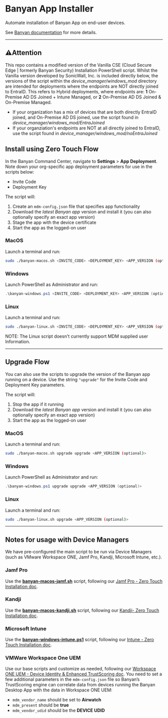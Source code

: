 # Banyan App Installer

Automate installation of Banyan App on end-user devices.

See [Banyan documentation](https://docs.banyansecurity.io/docs/feature-guides/manage-users-and-devices/device-managers/distribute-desktopapp/) for more details.

---

## ⚠️Attention

This repo contains a modified version of the Vanilla CSE (Cloud Secure Edge | formerly Banyan Security) Installation PowerShell script. Whilst the Vanilla version developed by SonicWall, Inc. is included directly below, the versions of the script within the _device_manager/windows_mod_ directory are intended for deployments where the endpoints are NOT directly joined to EntraID. This refers to Hybrid deployments, where endpoints are: **1** On-Premise AD DS Joined + Intune Managed, or **2** On-Premise AD DS Joined & On-Premise Managed.

* If your organization has a mix of devices that are both directly EntraID joined, and On-Premise AD DS joined, use the script found in _device_manager/windows_mod/EntraJoined_
* If your organziation's endpoints are NOT at all directly joined to EntraID, use the script found in _device_manager/windows_mod/noEntraJoined_

## Install using Zero Touch Flow

In the Banyan Command Center, navigate to **Settings** > **App Deployment**. Note down your org-specific app deployment parameters for use in the scripts below:
- Invite Code
- Deployment Key

The script will:
1. Create an `mdm-config.json` file that specifies app functionality
2. Download the *latest Banyan app* version and install it (you can also optionally specify an exact app version)
3. Stage the app with the device certificate
4. Start the app as the logged-on user


### MacOS

Launch a terminal and run:

```bash
sudo ./banyan-macos.sh <INVITE_CODE> <DEPLOYMENT_KEY> <APP_VERSION (optional)>
```

### Windows

Launch PowerShell as Administrator and run:

```powershell
.\banyan-windows.ps1 <INVITE_CODE> <DEPLOYMENT_KEY> <APP_VERSION (optional)>
```

### Linux

Launch a terminal and run:

```bash
sudo ./banyan-linux.sh <INVITE_CODE> <DEPLOYMENT_KEY> <APP_VERSION (optional)>
```
NOTE: The Linux script doesn't currently support MDM supplied user Information.

---

## Upgrade Flow

You can also use the scripts to upgrade the version of the Banyan app running on a device. Use the string `"upgrade"` for the Invite Code and Deployment Key parameters.

The script will:
1. Stop the app if it running
2. Download the *latest Banyan app* version and install it (you can also optionally specify an exact app version)
3. Start the app as the logged-on user


### MacOS

Launch a terminal and run:

```bash
sudo ./banyan-macos.sh upgrade upgrade <APP_VERSION (optional)>
```

### Windows

Launch PowerShell as Administrator and run:

```powershell
.\banyan-windows.ps1 upgrade upgrade <APP_VERSION (optional)>
```

### Linux

Launch a terminal and run:

```bash
sudo ./banyan-linux.sh upgrade <APP_VERSION (optional)>
```

---

## Notes for usage with Device Managers

We have pre-configured the main script to be run via Device Managers (such as VMware Workspace ONE, Jamf Pro, Kandji, Microsoft Intune, etc.).

### Jamf Pro

Use the [**banyan-macos-jamf.sh**](device_manager/banyan-macos-jamf.sh) script, following our [Jamf Pro - Zero Touch Installation doc](https://docs.banyansecurity.io/docs/feature-guides/manage-users-and-devices/device-managers/jamf-pro-zero-touch/).


### Kandji

Use the [**banyan-macos-kandji.sh**](device_manager/banyan-macos-kandji.sh) script, following our [Kandji- Zero Touch Installation doc](https://docs.banyansecurity.io/docs/feature-guides/manage-users-and-devices/device-managers/kandji-zero-touch/).


### Microsoft Intune

Use the [**banyan-windows-intune.ps1**](device_manager/banyan-windows-intune.ps1) script, following our [Intune - Zero Touch Installation doc](https://docs.banyansecurity.io/docs/feature-guides/manage-users-and-devices/device-managers/intune-zero-touch/).


### VMWare Workspace One UEM

Use our base scripts and customize as needed, following our [Workspace ONE UEM - Device Identity & Enhanced TrustScoring doc](https://docs.banyanops.com/docs/feature-guides/manage-users-and-devices/device-managers/workspace-one-cert-api/#wsone). You need to set a few additional parameters in the `mdm-config.json` file so Banyan’s TrustScoring engine can correlate data from devices running the Banyan Desktop App with the data in Workspace ONE UEM:

- `mdm_vendor_name` should be set to **Airwatch**
- `mdm_present` should be **true**
- `mdm_vendor_udid` should be the **DEVICE UDID**



